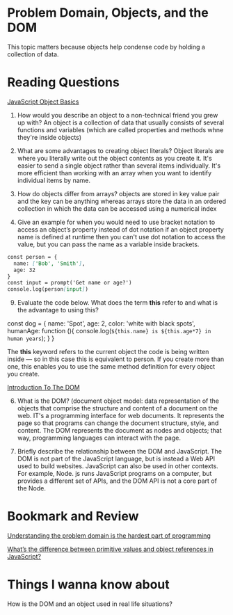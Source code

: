 # Problem Domain, Objects, and the DOM

This topic matters because objects help condense code by holding a collection of data.

# Reading Questions 
[JavaScript Object Basics](https://developer.mozilla.org/en-US/docs/Learn/JavaScript/Objects/Basics)

1. How would you describe an object to a non-technical friend you grew up with?
An object is a collection of data that usually consists of several functions and variables (which are called properties and methods whne they're inside objects)

3. What are some advantages to creating object literals?
Object literals are where you literally write out the object contents as you create it. It's easier to send a single object rather than several items individually. 
It's more efficient than working with an array when you want to identify individual items by name.

5. How do objects differ from arrays?
objects are stored in key value pair and the key can be anything whereas arrays store the data in an ordered collection in which the data can be accessed using a numerical 
index

7. Give an example for when you would need to use bracket notation to access an object’s property instead of dot notation
if an object property name is defined at runtime then you can't use dot notation to access the value, but you can pass the name as a variable 
inside brackets.

```markdown
const person = {
  name: ['Bob', 'Smith'],
  age: 32
}
const input = prompt('Get name or age?')
console.log(person[input])
```

9. Evaluate the code below. What does the term **this** refer to and what is the advantage to using this?

const dog = {
  name: 'Spot',
  age: 2,
  color: 'white with black spots',
  humanAge: function (){
    console.log(`${this.name} is ${this.age*7} in human years`);
  }
}

The **this** keyword refers to the current object the code is being written inside — so in this case this is equivalent to person.
If you create more than one, this enables you to use the same method definition for every object you create.

[Introduction To The DOM](https://developer.mozilla.org/en-US/docs/Web/API/Document_Object_Model/Introduction)

6. What is the DOM?
(document object model: data representation of the objects that comprise the structure and content of a document on the web. IT's a programming interface for web documents. It represents the page so that programs can change the document structure, style, and content. The DOM represents the document as nodes and objects; that way, programming languages can interact with the page.

8. Briefly describe the relationship between the DOM and JavaScript.
The DOM is not part of the JavaScript language, but is instead a Web API used to build websites. JavaScript can also be used in other contexts. For example, Node. js runs JavaScript programs on a computer, but provides a different set of APIs, and the DOM API is not a core part of the Node.


# Bookmark and Review

[Understanding the problem domain is the hardest part of programming](http://simpleprogrammer.com/2013/07/15/understanding-the-problem-domain-is-the-hardest-part-of-programming)

[What’s the difference between primitive values and object references in JavaScript?](https://betterprogramming.pub/intermediate-javascript-whats-the-difference-between-primitive-values-and-object-references-e863d70677b)

# Things I wanna know about
How is the DOM and an object used in real life situations?
